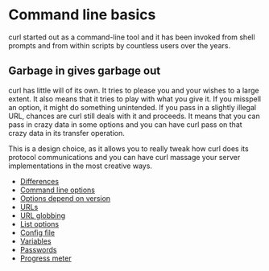 # Command line basics

curl started out as a command-line tool and it has been invoked from shell
prompts and from within scripts by countless users over the years.

## Garbage in gives garbage out

curl has little will of its own. It tries to please you and your wishes to a
large extent. It also means that it tries to play with what you give it. If
you misspell an option, it might do something unintended. If you pass in a
slightly illegal URL, chances are curl still deals with it and proceeds. It
means that you can pass in crazy data in some options and you can have curl
pass on that crazy data in its transfer operation.

This is a design choice, as it allows you to really tweak how curl does its
protocol communications and you can have curl massage your server
implementations in the most creative ways.

  * [Differences](cmdline/differences.md)
  * [Command line options](cmdline/options.md)
  * [Options depend on version](cmdline/versions.md)
  * [URLs](cmdline/urls.md)
  * [URL globbing](cmdline/globbing.md)
  * [List options](cmdline/listopts.md)
  * [Config file](cmdline/configfile.md)
  * [Variables](cmdline/variables.md)
  * [Passwords](cmdline/passwords.md)
  * [Progress meter](cmdline/progressmeter.md)

